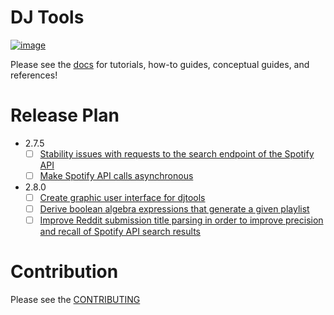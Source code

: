 # DJ Tools
[![image](https://img.shields.io/pypi/v/djtools.svg)](https://pypi.org/project/djtools/)

Please see the [docs](https://a-rich.github.io/DJ-Tools/) for tutorials, how-to guides, conceptual guides, and references!

# Release Plan
* 2.7.5
    - [ ] [Stability issues with requests to the search endpoint of the Spotify API](https://github.com/a-rich/DJ-Tools/issues/58)
    - [ ] [Make Spotify API calls asynchronous](https://github.com/a-rich/DJ-Tools/issues/38)
* 2.8.0
    - [ ] [Create graphic user interface for djtools](https://github.com/a-rich/DJ-Tools/issues/118)
    - [ ] [Derive boolean algebra expressions that generate a given playlist](https://github.com/a-rich/DJ-Tools/issues/106)
    - [ ] [Improve Reddit submission title parsing in order to improve precision and recall of Spotify API search results](https://github.com/a-rich/DJ-Tools/issues/59)

# Contribution
Please see the [CONTRIBUTING](CONTRIBUTING.md)
